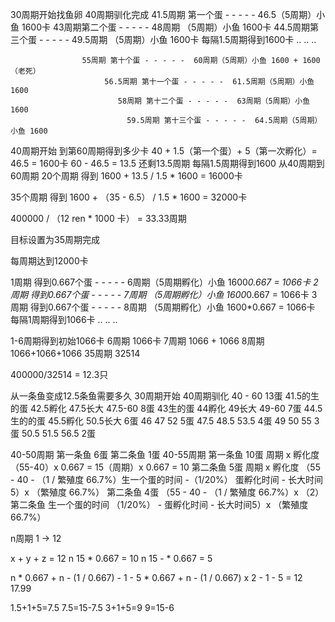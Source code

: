 





30周期开始找鱼卵
40周期驯化完成
41.5周期 第一个蛋 - - - - - 46.5（5周期）小鱼 1600卡
           43周期第二个蛋 - - - - - 48周期 （5周期）小鱼 1600卡
               44.5周期第三个蛋 - - - - - 49.5周期 （5周期）小鱼 1600卡   每隔1.5周期得到1600卡
                    ..
                    ..
                    ..
               
                    55周期 第十个蛋 - - - - -  60周期（5周期）小鱼 1600 + 1600 （老死）
                         56.5周期 第十一个蛋 - - - - -  61.5周期（5周期）小鱼 1600
                            58周期 第十二个蛋 - - - - -  63周期（5周期）小鱼 1600
                              59.5周期 第十三个蛋 - - - - -  64.5周期（5周期）小鱼 1600


40周期开始 到第60周期得到多少卡
40 + 1.5（第一个蛋）+ 5（第一次孵化）= 46.5 = 1600卡
60 - 46.5 = 13.5
还剩13.5周期 每隔1.5周期得到1600
从40周期到60周期 
    20个周期 得到 1600 + 13.5 / 1.5 * 1600 = 16000卡



35个周期 得到 1600 + （35 - 6.5） / 1.5 * 1600 = 32000卡




400000 / （12 ren * 1000 卡） =  33.33周期

目标设置为35周期完成

每周期达到12000卡 




















1周期 得到0.667个蛋 - - - - - 6周期（5周期孵化）小鱼 1600*0.667 = 1066卡
           2周期 得到0.667个蛋 - - - - - 7周期 （5周期孵化）小鱼 1600*0.667 = 1066卡
               3周期 得到0.667个蛋 - - - - - 8周期 （5周期孵化）小鱼 1600*0.667 = 1066卡   每隔1周期得到1066卡
                ..
                ..
                ..


1-6周期得到初始1066卡 
6周期 1066卡 7周期 1066 + 1066 8周期 1066+1066+1066 35周期 32514

400000/32514 = 12.3只


从一条鱼变成12.5条鱼需要多久
    30周期开始
    40周期驯化
    40 - 60 13蛋
    41.5的生的蛋    42.5孵化    47.5长大    47.5-60 8蛋
    43生的蛋        44孵化      49长大      49-60 7蛋
    44.5生的的蛋    45.5孵化    50.5长大    6蛋
    46             47         52         5蛋
    47.5           48.5       53.5       4蛋
    49             50         55         3蛋
    50.5           51.5       56.5       2蛋

40-50周期 
    第一条鱼 6蛋
    第二条鱼 1蛋
40-55周期
    第一条鱼 10蛋 周期 x 孵化度  （55-40）x 0.667 = 15（周期）x 0.667 = 10
    第二条鱼 5蛋  周期 x 孵化度  （55 - 40 - （1 / 繁殖度 66.7%）生一个蛋的时间 -（1/20%） 蛋孵化时间 - 长大时间5）x （繁殖度 66.7%）
    第二条鱼 4蛋                （55 - 40 - （1 / 繁殖度 66.7%）x （2） 第二条鱼 生一个蛋的时间 （1/20%） - 蛋孵化时间 - 长大时间5）x （繁殖度 66.7%）


n周期 1 -> 12

x + y + z = 12
n 15 * 0.667 = 10
n 15 -  * 0.667 = 5

n * 0.667 + n - (1 / 0.667) - 1 - 5 * 0.667 + n - (1 / 0.667) x 2 - 1 - 5 = 12   17.99


1.5+1+5=7.5 7.5=15-7.5
3+1+5=9  9=15-6






                


